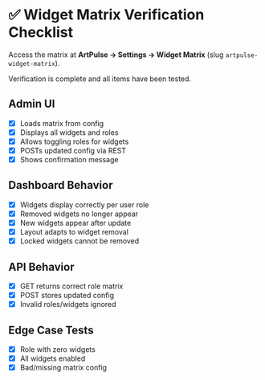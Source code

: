 # ✅ Widget Matrix Verification Checklist

Access the matrix at **ArtPulse → Settings → Widget Matrix** (slug
`artpulse-widget-matrix`).

Verification is complete and all items have been tested.

## Admin UI
- [x] Loads matrix from config
- [x] Displays all widgets and roles
- [x] Allows toggling roles for widgets
- [x] POSTs updated config via REST
- [x] Shows confirmation message

## Dashboard Behavior
- [x] Widgets display correctly per user role
- [x] Removed widgets no longer appear
- [x] New widgets appear after update
- [x] Layout adapts to widget removal
- [x] Locked widgets cannot be removed

## API Behavior
- [x] GET returns correct role matrix
- [x] POST stores updated config
- [x] Invalid roles/widgets ignored

## Edge Case Tests
- [x] Role with zero widgets
- [x] All widgets enabled
- [x] Bad/missing matrix config
